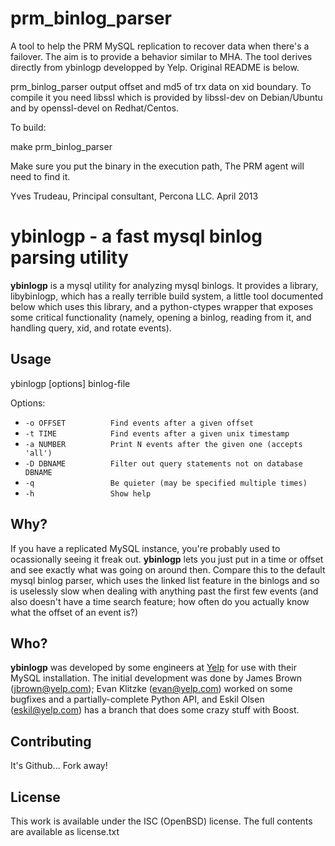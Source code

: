 prm_binlog_parser
=================

A tool to help the PRM MySQL replication to recover data when there's a failover.
The aim is to provide a behavior similar to MHA.  The tool derives directly from 
ybinlogp developped by Yelp.  Original README is below.

prm_binlog_parser output offset and md5 of trx data on xid boundary. To compile it
you need libssl which is provided by libssl-dev on Debian/Ubuntu and by openssl-devel
on Redhat/Centos.

To build:

make prm_binlog_parser

Make sure you put the binary in the execution path, The PRM agent will need to find
it.

Yves Trudeau, Principal consultant, Percona LLC.
April 2013

ybinlogp - a fast mysql binlog parsing utility
==============================================
**ybinlogp** is a mysql utility for analyzing mysql binlogs. It provides a library,
libybinlogp, which has a really terrible build system, a little tool documented
below which uses this library, and a python-ctypes wrapper that exposes some
critical functionality (namely, opening a binlog, reading from it, and handling
query, xid, and rotate events).

Usage
-----
ybinlogp [options] binlog-file

Options:

 *  `-o OFFSET          Find events after a given offset`
 *  `-t TIME            Find events after a given unix timestamp`
 *  `-a NUMBER          Print N events after the given one (accepts 'all')`
 *  `-D DBNAME          Filter out query statements not on database DBNAME`
 *  `-q                 Be quieter (may be specified multiple times)`
 *  `-h                 Show help`


Why?
----
If you have a replicated MySQL instance, you're probably used to ocassionally seeing
it freak out. **ybinlogp** lets you just put in a time or offset and see exactly what
was going on around then. Compare this to the default mysql binlog parser, which uses
the linked list feature in the binlogs and so is uselessly slow when dealing with anything
past the first few events (and also doesn't have a time search feature; how often do
you actually know what the offset of an event is?)

Who?
----
**ybinlogp** was developed by some engineers at [Yelp](http://www.yelp.com) for use
with their MySQL installation. The initial development was done by James Brown (<jbrown@yelp.com>);
Evan Klitzke (<evan@yelp.com>) worked on some bugfixes and a partially-complete Python API, and
Eskil Olsen (<eskil@yelp.com>) has a branch that does some crazy stuff with Boost.

Contributing
-----------
It's Github... Fork away!

License
-------
This work is available under the ISC (OpenBSD) license. The full contents are available
as license.txt
